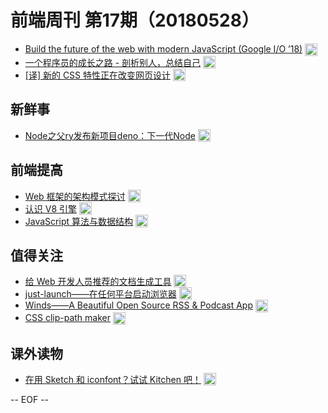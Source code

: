 # 前端周刊 第17期（20180528）

- [Build the future of the web with modern JavaScript (Google I/O ’18)](https://www.youtube.com/watch?v=mIWCLOftfRw&list=PLNYkxOF6rcIC4NQeXpdAy0RbOACI66Hvf&utm_source=ESnextNews.com&utm_medium=Weekly+Newsletter&utm_campaign=2018-05-22&utm_source=mife&utm_medium=article&utm_campaign=mifeweekly&utm_term=video) <img valign="top" width="auto" height="20" src="./assets/video.svg" />
- [一个程序员的成长之路 - 剖析别人，总结自己](https://mp.weixin.qq.com/s/zWPjfHiYxx0HH9lE99Yijw?utm_source=mife&utm_medium=article&utm_campaign=mifeweekly&utm_term=demo) <img valign="top" width="auto" height="20" src="./assets/demo.svg" />
- [[译] 新的 CSS 特性正在改变网页设计](https://juejin.im/post/5b0cae8c6fb9a009de14c833?utm_source=mife&utm_medium=article&utm_campaign=mifeweekly&utm_term=opinion) <img valign="top" width="auto" height="20" src="./assets/opinion.svg" />

## 新鲜事
- [Node之父ry发布新项目deno：下一代Node](https://mp.weixin.qq.com/s/1LcO3EqGV2iRlZ1aIrQeqw?utm_source=mife&utm_medium=article&utm_campaign=mifeweekly&utm_term=news) <img valign="top" width="auto" height="20" src="./assets/news.svg" />

## 前端提高
- [Web 框架的架构模式探讨](http://web.jobbole.com/94577/) <img valign="top" width="auto" height="20" src="./assets/tutorial.svg" />
- [认识 V8 引擎](https://zhuanlan.zhihu.com/p/27628685?utm_source=mife&utm_medium=article&utm_campaign=mifeweekly&utm_term=tutorial) <img valign="top" width="auto" height="20" src="./assets/tutorial.svg" />
- [JavaScript 算法与数据结构](https://github.com/trekhleb/javascript-algorithms/blob/master/README.zh-CN.md?utm_source=mife&utm_medium=article&utm_campaign=mifeweekly&utm_term=tutorial) <img valign="top" width="auto" height="20" src="./assets/tutorial.svg" />

## 值得关注

- [给 Web 开发人员推荐的文档生成工具](https://mp.weixin.qq.com/s/nPx81RgsBczboNT9__d3Vw?utm_source=mife&utm_medium=article&utm_campaign=mifeweekly&utm_term=tutorial) <img valign="top" width="auto" height="20" src="./assets/tools.svg" />
- [just-launch——在任何平台启动浏览器](https://github.com/juliangruber/just-launch?utm_source=mife&utm_medium=article&utm_campaign=mifeweekly&utm_term=tools) <img valign="top" width="auto" height="20" src="./assets/github.svg" />
- [Winds——A Beautiful Open Source RSS & Podcast App](https://github.com/getstream/winds?utm_source=mife&utm_medium=article&utm_campaign=mifeweekly&utm_term=github) <img valign="top" width="auto" height="20" src="./assets/github.svg" />
- [CSS clip-path maker](https://bennettfeely.com/clippy/?utm_source=mife&utm_medium=article&utm_campaign=mifeweekly&utm_term=github) <img valign="top" width="auto" height="20" src="./assets/tools.svg" />

## 课外读物

- [在用 Sketch 和 iconfont？试试 Kitchen 吧！](https://zhuanlan.zhihu.com/p/36657030?utm_source=mife&utm_medium=article&utm_campaign=mifeweekly&utm_term=tools) <img valign="top" width="auto" height="20" src="./assets/tips.svg" />

-- EOF --